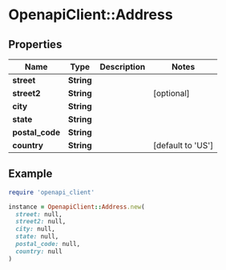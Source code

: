 # OpenapiClient::Address

## Properties

| Name | Type | Description | Notes |
| ---- | ---- | ----------- | ----- |
| **street** | **String** |  |  |
| **street2** | **String** |  | [optional] |
| **city** | **String** |  |  |
| **state** | **String** |  |  |
| **postal_code** | **String** |  |  |
| **country** | **String** |  | [default to &#39;US&#39;] |

## Example

```ruby
require 'openapi_client'

instance = OpenapiClient::Address.new(
  street: null,
  street2: null,
  city: null,
  state: null,
  postal_code: null,
  country: null
)
```

